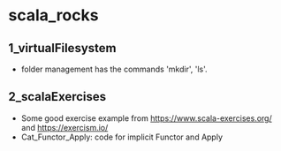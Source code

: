 # scala_rocks

## 1_virtualFilesystem
* folder management has the commands 'mkdir', 'ls'.

## 2_scalaExercises
* Some good exercise example from https://www.scala-exercises.org/ and https://exercism.io/
* Cat_Functor_Apply: code for implicit Functor and Apply
